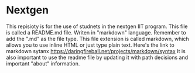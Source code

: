 # Nextgen
This repisioty is for the use of studnets in the nextgen IIT program.
This file is called a README.md file. Writen in "markdown" language. 
Remember to add the ".md" as the file type. This file extension is called markdown, which allows you to use inline HTML or just type plain text.
Here's the link to markdown sytanx https://daringfireball.net/projects/markdown/syntax
It is also important to use the readme file by updating it with path decisions and important "about" information.
